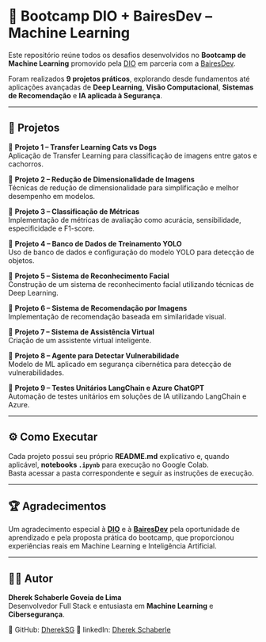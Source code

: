 # 🚀 Bootcamp DIO + BairesDev – Machine Learning

Este repositório reúne todos os desafios desenvolvidos no **Bootcamp de Machine Learning** promovido pela [DIO](https://www.dio.me/) em parceria com a [BairesDev](https://www.bairesdev.com/).  

Foram realizados **9 projetos práticos**, explorando desde fundamentos até aplicações avançadas de **Deep Learning**, **Visão Computacional**, **Sistemas de Recomendação** e **IA aplicada à Segurança**.

---

## 📂 Projetos

🔹 **Projeto 1 – Transfer Learning Cats vs Dogs**  
Aplicação de Transfer Learning para classificação de imagens entre gatos e cachorros.  

🔹 **Projeto 2 – Redução de Dimensionalidade de Imagens**  
Técnicas de redução de dimensionalidade para simplificação e melhor desempenho em modelos.  

🔹 **Projeto 3 – Classificação de Métricas**  
Implementação de métricas de avaliação como acurácia, sensibilidade, especificidade e F1-score.  

🔹 **Projeto 4 – Banco de Dados de Treinamento YOLO**  
Uso de banco de dados e configuração do modelo YOLO para detecção de objetos.  

🔹 **Projeto 5 – Sistema de Reconhecimento Facial**  
Construção de um sistema de reconhecimento facial utilizando técnicas de Deep Learning.  

🔹 **Projeto 6 – Sistema de Recomendação por Imagens**  
Implementação de recomendação baseada em similaridade visual.  

🔹 **Projeto 7 – Sistema de Assistência Virtual**  
Criação de um assistente virtual inteligente.  

🔹 **Projeto 8 – Agente para Detectar Vulnerabilidade**  
Modelo de ML aplicado em segurança cibernética para detecção de vulnerabilidades.  

🔹 **Projeto 9 – Testes Unitários LangChain e Azure ChatGPT**  
Automação de testes unitários em soluções de IA utilizando LangChain e Azure.  

---

## ⚙️ Como Executar

Cada projeto possui seu próprio **README.md** explicativo e, quando aplicável, **notebooks `.ipynb`** para execução no Google Colab.  
Basta acessar a pasta correspondente e seguir as instruções de execução.  

---

## 🏆 Agradecimentos

Um agradecimento especial à **[DIO](https://www.dio.me/)** e à **[BairesDev](https://www.bairesdev.com/)** pela oportunidade de aprendizado e pela proposta prática do bootcamp, que proporcionou experiências reais em Machine Learning e Inteligência Artificial.  

---

## 👨‍💻 Autor

**Dherek Schaberle Goveia de Lima**  
Desenvolvedor Full Stack e entusiasta em **Machine Learning** e **Cibersegurança**.  

📌 GitHub: [DherekSG](https://github.com/dhereksg)
📌 linkedIn: [Dherek Schaberle](https://www.linkedin.com/in/dherekschaberle/)
